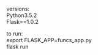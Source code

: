 
versions:     
Python3.5.2     
Flask==1.0.2     

to run:     
export FLASK_APP=funcs_app.py     
flask run     

